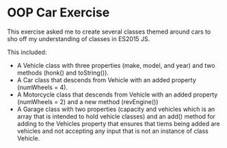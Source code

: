 # OOP Car Exercise
This exercise asked me to create several classes themed around cars to sho off my understanding of classes in ES2015 JS.

This included:
- A Vehicle class with three properties (make, model, and year) and two methods (honk() and toString()).
- A Car class that descends from Vehicle with an added property (numWheels = 4).
- A Motorcycle class that descends from Vehicle with an added property (numWheels = 2) and a new method (revEngine())
- A Garage class with two properties (capacity and vehicles which is an array that is intended to hold vehicle classes) and an add() method for adding to the Vehicles property that ensures that tiems being added are vehicles and not accepting any input that is not an instance of class Vehicle.
